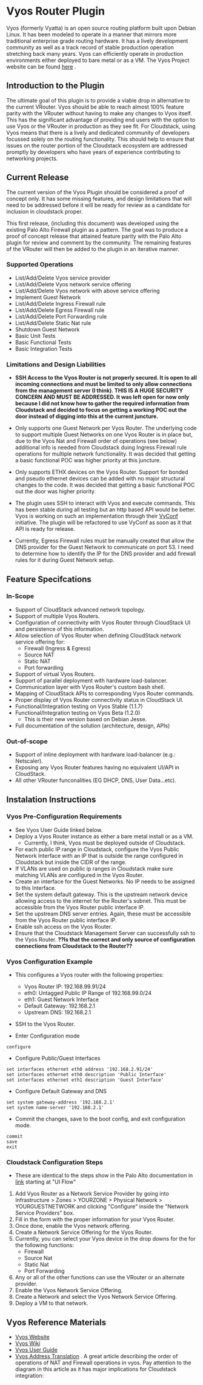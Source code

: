 # Vyos Router Plugin

Vyos (formerly Vyatta) is an open source routing platform built upon Debian Linux.
It has been modeled to operate in a manner that mirrors more traditional enterprise
grade routing hardware. It has a lively development community as well as a track
record of stable production operation stretching back many years. Vyos can
efficiently operate in production environments either deployed to bare metal or
as a VM.
  The Vyos Project website can be found [here](https://vyos.io/ "https://vyos.io/") .


## Introduction to the Plugin

The ultimate goal of this plugin is to provide a viable drop in alternative to the
current VRouter. Vyos should be able to reach almost 100% feature parity with the
VRouter without having to make any changes to Vyos itself. This has the significant
advantage of providing end users with the option to use Vyos or the VRouter in
production as they see fit. For Cloudstack, using Vyos means that there is a
lively and dedicated community of developers focussed solely on the routing
functionality. This should help to ensure that issues on the router portion of the
Cloudstack ecosystem are addressed promptly by developers who have years of experience
contributing to networking projects.

## Current Release

The current version of the Vyos Plugin should be considered a proof of concept only.
It has some missing features, and design limitations that will need to be
addressed before it will be ready for review as a candidate for inclusion in cloudstack
proper.

This first release, (including this document) was developed using the existing Palo Alto Firewall plugin
as a pattern. The goal was to produce a proof of concept release that attained feature parity with the Palo
Alto plugin for review and comment by the community. The remaining features of the VRouter will then be
added to the plugin in an iterative manner.

### Supported Operations

  * List/Add/Delete Vyos service provider
  * List/Add/Delete Vyos network service offering
  * List/Add/Delete Vyos network with above service offering
  * Implement Guest Network
  * List/Add/Delete Ingress Firewall rule
  * List/Add/Delete Egress Firewall rule
  * List/Add/Delete Port Forwarding rule
  * List/Add/Delete Static Nat rule
  * Shutdown Guest Network
  * Basic Unit Tests
  * Basic Functional Tests
  * Basic Integration Tests

### Limitations and Design Liabilities

  * **SSH Access to the Vyos Router is not properly secured. It is open to all incoming
    connections and must be limited to only allow connections from the management server
    (I think). THIS IS A HUGE SECURITY CONCERN AND MUST BE ADDRESSED. It was left open
    for now only because I did not know how to gather the required information from
    Cloudstack and decided to focus on getting a working POC out the door instead of
    digging into this at the current juncture.**

  * Only supports one Guest Network per Vyos Router. The underlying code to support
    multiple Guest Networks on one Vyos Router is in place but, due to the Vyos
    Nat and Firewall order of operations (see below) additional info is needed
    from Cloudstack duing Ingress Firewall rule operations for multiple network
    functionality. It was decided that getting a basic functional POC was higher
    priority at this juncture.

  * Only supports ETHX devices on the Vyos Router. Support for bonded and pseudo
    ethernet devices can be added with no major structural changes to the code.
    It was decided that getting a basic functional POC out the door was higher
    priority.

  * The plugin uses SSH to interact with Vyos and execute commands. This has been
    stable during all testing but an http based API would be better. Vyos is
    working on such an implementation through their [VyConf](https://wiki.vyos.net/wiki/Vyconf "Vyconf")
    initiative. The plugin will be refactored to use VyConf as soon as it that
    API is ready for release.

  * Currently, Egress Firewall rules must be manually created that allow the DNS provider
    for the Guest Network to communicate on port 53. I need to determine how to
    identify the IP for the DNS provider and add firewall rules for it during Guest
    Network setup.

## Feature Specifcations

### In-Scope

  * Support of CloudStack advanced network topology.
  * Support of multiple Vyos Routers.
  * Configuration of connectivity with Vyos Router through CloudStack UI and persistence of this information.
  * Allow selection of Vyos Router when defining CloudStack network service offering for:
    * Firewall (Ingress & Egress)
    * Source NAT
    * Static NAT
    * Port forwarding
  * Support of virtual Vyos Routers.
  * Support of parallel deployment with hardware load-balancer.
  * Communication layer with Vyos Router's custom bash shell.
  * Mapping of CloudStack APIs to corresponding Vyos Router commands.
  * Proper display of Vyos Router connectivity status in CloudStack UI.
  * Functional/Integration testing on Vyos Stable (1.1.7)
  * Functional/Integration testing on Vyos Beta (1.2.0)
    * This is their new version based on Debian Jesse.
  * Full documentation of the solution (architecture, design, APIs)

### Out-of-scope

  * Support of inline deployment with hardware load-balancer (e.g.: Netscaler).
  * Exposing any Vyos Router features having no equivalent UI/API in CloudStack.
  * All other VRouter funconalities (EG DHCP, DNS, User Data...etc).

## Instalation Instructions

### Vyos Pre-Configuration Requirements

  * See Vyos User Guide linked below.
  * Deploy a Vyos Router instance as either a bare metal install or as a VM.
    * Currently, I think, Vyos must be deployed outside of Cloudstack.
  * For each public IP range in Cloudstack, configure the Vyos Public Network
    Interface with an IP that is outside the range configured in Cloudstack but
    inside the CIDR of the range.
  * If VLANs are used on public ip ranges in Cloudstack make sure matching VLANs
    are configured in the Vyos Router.
  * Create an interface for the Guest Networks. No IP needs to be assigned to this
    Interface.
  * Set the system default gateway. This is the upstream network device allowing
    access to the internet for the Router's subnet. This must be accessible from
    the Vyos Router public interface IP.
  * Set the upstream DNS server entries. Again, these must be accessible from the Vyos
    Router public interface IP.
  * Enable ssh access on the Vyos Router.
  * Ensure that the Cloudstack Management Server can successfully ssh to the
    Vyos Router. **??Is that the correct and only source of configuration connections
    from Cloudstack to the Router??**

### Vyos Configuration Example
  * This configures a Vyos router with the following properties:
    * Vyos Router IP: 192.168.99.91/24
    * eth0: Untagged Public IP Range of 192.168.99.0/24
    * eth1: Guest Network Interface
    * Default Gateway: 192.168.2.1
    * Upstream DNS: 192.168.2.1

* SSH to the Vyos Router.
* Enter Configuration mode
```
configure
```
* Configure Public/Guest Interfaces
```
set interfaces ethernet eth0 address '192.168.2.91/24'
set interfaces ethernet eth0 description 'Public Interface'
set interfaces ethernet eth1 description 'Guest Interface'
```
* Configure Default Gateway and DNS
```
set system gateway-address '192.168.2.1'
set system name-server '192.168.2.1'
```
* Commit the changes, save to the boot config, and exit configuration mode.
```
commit
save
exit
```

### Cloudstack Configuration Steps
  * These are identical to the steps show in the Palo Alto documentation in [link](https://cwiki.apache.org/confluence/display/CLOUDSTACK/Palo+Alto+Firewall+Integration "Confluence")
  starting at "UI Flow"
1. Add Vyos Router as a Network Service Provider by going into Infrastructure > Zones > YOURZONE > Physical Network > YOURGUESTNETWORK
  and clicking "Configure" inside the "Network Service Providers" box.
1. Fill in the form with the proper information for your Vyos Router.
1. Once done, enable the Vyos network offering.
1. Create a Network Service Offering for the Vyos Router.
1. Currently, you can select your Vyos device in the drop downs for the for the following functions:
      * Firewall
      * Source Nat
      * Static Nat
      * Port Forwarding
1. Any or all of the other functions can use the VRouter or an alternate provider.
1. Enable the Vyos Network Service Offering.
1. Create a Network and select the Vyos Network Service Offering.
1. Deploy a VM to that network.

## Vyos Reference Materials
* [Vyos Website](https://vios.io "Vyos Website")
* [Vyos Wiki](https://wiki.vyos.net/wiki/Main_Page "Vyos Wiki")
* [Vyos User Guide](https://wiki.vyos.net/wiki/User_Guide "Vyos User Guide")
* [Vyos Address Translation](http://onebadpixel.com/blog/2014/01/22/part-5-nat-translation "Vyos NAT/Firewall") .
  A great article describing the order of operations of NAT and Firewall operations in vyos.
  Pay attention to the diagram in this article as it has major implications for Cloudstack integration:
